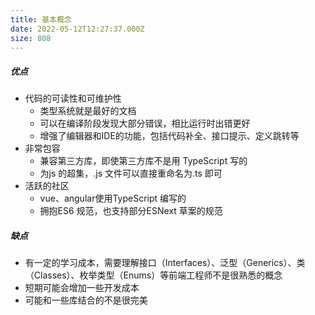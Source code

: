 ```yaml
---
title: 基本概念
date: 2022-05-12T12:27:37.000Z
size: 808
---
```

##### 优点

- 代码的可读性和可维护性
  - 类型系统就是最好的文档
  - 可以在编译阶段发现大部分错误，相比运行时出错更好
  - 增强了编辑器和IDE的功能，包括代码补全、接口提示、定义跳转等
- 非常包容
  - 兼容第三方库，即使第三方库不是用 TypeScript 写的
  - 为js 的超集，.js 文件可以直接重命名为.ts 即可
- 活跃的社区
  - vue、angular使用TypeScript 编写的
  - 拥抱ES6 规范，也支持部分ESNext 草案的规范

##### 缺点

- 有一定的学习成本，需要理解接口（Interfaces）、泛型（Generics）、类（Classes）、枚举类型（Enums）等前端工程师不是很熟悉的概念
- 短期可能会增加一些开发成本
- 可能和一些库结合的不是很完美
